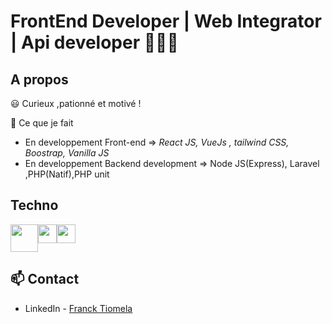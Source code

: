 # FrontEnd Developer | Web Integrator | Api developer  👨🏾‍💻
 


## A propos

😃 Curieux ,pationné et motivé !

💬 Ce que je fait

- En developpement Front-end  => *React JS, VueJs , tailwind CSS, Boostrap, Vanilla JS*
- En developpement Backend development => Node JS(Express), Laravel ,PHP(Natif),PHP unit



## Techno

<div style="display: flex">
  <img height="44" src="http://blog.ippon.fr/content/images/2016/04/react-javascript.png" alt="" >
  <img height="30" src="https://laravel.com/img/logomark.min.svg">
  <img height="30" src="https://vuejs.org/images/logo.png">
</div>



## 📫 Contact

- LinkedIn - [Franck Tiomela](https://www.linkedin.com/in/francklin-tiomela-687693204/)
